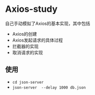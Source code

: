 # Axios-study
自己手动模拟了Axios的基本实现，其中包括
- Axios的创建
- Axios发起请求的具体过程
- 拦截器的实现
- 取消请求的实现

## 使用
- `cd json-server`
- `json-server  --delay 1000 db.json`
